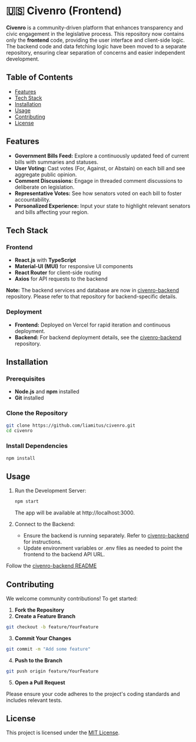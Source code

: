 # 🇺🇸 Civenro (Frontend)

**Civenro** is a community-driven platform that enhances transparency and civic engagement in the legislative process. This repository now contains only the **frontend** code, providing the user interface and client-side logic. The backend code and data fetching logic have been moved to a separate repository, ensuring clear separation of concerns and easier independent development.

## Table of Contents

- [Features](#features)
- [Tech Stack](#tech-stack)
- [Installation](#installation)
- [Usage](#usage)
- [Contributing](#contributing)
- [License](#license)

## Features

- **Government Bills Feed:** Explore a continuously updated feed of current bills with summaries and statuses.
- **User Voting:** Cast votes (For, Against, or Abstain) on each bill and see aggregate public opinion.
- **Comment Discussions:** Engage in threaded comment discussions to deliberate on legislation.
- **Representative Votes:** See how senators voted on each bill to foster accountability.
- **Personalized Experience:** Input your state to highlight relevant senators and bills affecting your region.

## Tech Stack

### Frontend

- **React.js** with **TypeScript**
- **Material-UI (MUI)** for responsive UI components
- **React Router** for client-side routing
- **Axios** for API requests to the backend

**Note:** The backend services and database are now in [civenro-backend](https://github.com/liamitus/civenro-backend) repository. Please refer to that repository for backend-specific details.

### Deployment

- **Frontend:** Deployed on Vercel for rapid iteration and continuous deployment.
- **Backend:** For backend deployment details, see the [civenro-backend](https://github.com/liamitus/civenro-backend) repository.

## Installation

### Prerequisites

- **Node.js** and **npm** installed
- **Git** installed

### Clone the Repository

```bash
git clone https://github.com/liamitus/civenro.git
cd civenro
```

### Install Dependencies

```bash
npm install
```

## Usage

1. Run the Development Server:

   ```bash
   npm start
   ```

   The app will be available at http://localhost:3000.

2. Connect to the Backend:

   - Ensure the backend is running separately. Refer to [civenro-backend](https://github.com/liamitus/civenro-backend) for instructions.
   - Update environment variables or .env files as needed to point the frontend to the backend API URL.

Follow the [civenro-backend README](https://github.com/liamitus/civenro-backend)

## Contributing

We welcome community contributions! To get started:

1. **Fork the Repository**
2. **Create a Feature Branch**

```bash
git checkout -b feature/YourFeature
```

3. **Commit Your Changes**

```bash
git commit -m "Add some feature"
```

4. **Push to the Branch**

```bash
git push origin feature/YourFeature
```

5. **Open a Pull Request**

Please ensure your code adheres to the project's coding standards and includes relevant tests.

## License

This project is licensed under the [MIT License](LICENSE).

